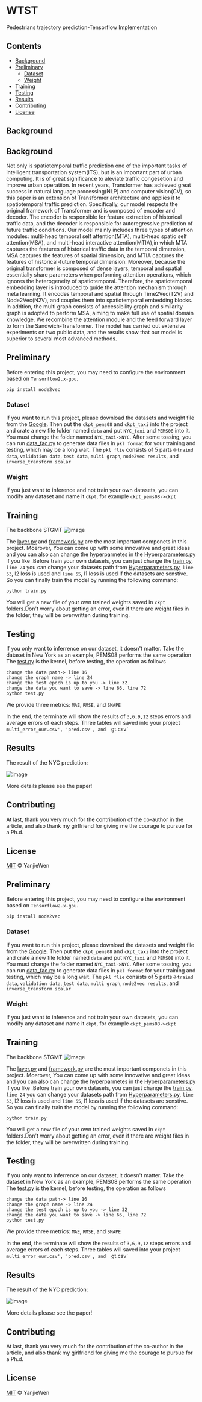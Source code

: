 # WTST
Pedestrians trajectory prediction-Tensorflow  Implementation
## Contents

- [Background](#background)
- [Preliminary](#preliminary)
	- [Dataset](#dataset)
	- [Weight](#weight)
- [Training](#training)
- [Testing](#testing)
- [Results](#results)
- [Contributing](#contributing)
- [License](#license)

## Background



## Background

Not only is spatiotemporal traffic prediction one of the important tasks of intelligent transportation system(ITS), but is an important part of urban computing. It is of great significance to aleviate traffic congesetion and improve urban operatiion. In recent years, Transformer has achieved great success in natural language processing(NLP) and computer vision(CV), so this paper is an extension of Transformer architecture and applies it to spatiotemporal traffic prediction. Specifically, our model respects the original framework of Transformer and is composed of encoder and decoder. The encoder is responsible for feature extraction of historical traffic data, and the decoder is responsible for autoregressive prediction of future traffic conditions.  Our model mainly includes three types of attention modules: multi-head temporal self attention(MTA), multi-head spatio self attention(MSA), and multi-head interactive attention(MTIA),in which MTA captures the features of historical traffic data in the temporal dimension, MSA captures the features of spatial dimension, and MTIA captures the features of historical-future temporal dimension. Moreover, because the original transformer is composed of dense layers, temporal and spatial essentially share parameters when performing attention operations, which ignores the heterogeneity of spatiotemporal. Therefore, the spatiotemporal embedding layer is introduced to guide the attention mechanism through meta learning. It encodes temporal and spatial through Time2Vec(T2V) and Node2Vec(N2V), and couples them into spatiotemporal embedding blocks. In addtion, the multi graph consists of accessibility graph and similarity graph is adopted to perform MSA, aiming to make full use of spatial domain knowledge. We recombine the attention module and the feed forward layer to form the Sandwich-Transformer. The model has carried out extensive experiments on two public data, and the results show that our model is superior to several most advanced methods. 

## Preliminary
Before entering this project, you may need to configure the environment based on `Tensorflow2.x-gpu`.
```
pip install node2vec
```

### Dataset

If you want to run this project, please download the datasets and weight file from  the [Google](https://drive.google.com/drive/folders/1Dcsf1Y9MIQzZ6Th9abmNb4F9mlpZ2GpV?usp=sharingy). Then put the `ckpt_pems08` and `ckpt_taxi` into the project and crate a new file folder named `data` and put `NYC_taxi` and `PEMS08` into it. You must change the folder named `NYC_taxi->NYC`. After some tossing, you can run [data_fac.py](data_fac.py) to generate data files in `pkl format` for your training and testing, which may be a long wait. The `pkl flie` consists of 5 parts->`traind data`, `validation data`, `test data`, `multi graph`, `node2vec results`, and  `inverse_transform scalar `

### Weight
If you just want to inference and not train your own datasets, you can modify any dataset and name it `ckpt`, for example `ckpt_pems08->ckpt`


## Training
The backbone STGMT
![image](pc/framework.png)

The [layer.py](layer.py) and [framework.py](framework.py) are the most important componets in this project. Moerover, You can come up with some innovative and great ideas and you can also can change the hyperparmetes in the [Hyperparameters.py](Hyperparameters.py) if you like .Before train your own datasets, you can just change the [train.py](train.py), `line 24` you can change your datasets path from [Hyperparameters.py](Hyperparameters.py), `line 53`, l2 loss is used and `line 55`, l1 loss is used if the datasets are senstive.
So you can finally train the model by running the following command:
```
python train.py
```
You will get a new file of your own trained weights saved in `ckpt` folders.Don't worry about getting an error, even if there are weight files in the folder, they will be overwritten during training.


## Testing 
If you only want to inferrence on our dataset, it doesn't matter. Take the dataset in New York as an example, PEMS08 performs the same operation
The [test.py](test.py) is the kernel, before testing, the operation as follows
```
change the data path-> line 16
change the graph name -> line 24 
change the test epoch is up to you -> line 32
change the data you want to save -> line 66, line 72
python test.py
```
We provide three metrics: `MAE`, `RMSE`, and `SMAPE`

In the end, the terminate will show the results of `3,6,9,12` steps errors and average errors of each steps. Three tables will saved into your project `multi_error_our.csv', 'pred.csv', and  `gt.csv`


## Results
The result of the NYC prediction:



![image](pc/visual.png)

More details please see the paper!

## Contributing


At last, thank you very much for the contribution of the co-author in the article, and also thank my girlfriend for giving me the courage to pursue for a Ph.d.

## License

[MIT](LICENSE) © YanjieWen

## Preliminary
Before entering this project, you may need to configure the environment based on `Tensorflow2.x-gpu`.
```
pip install node2vec
```

### Dataset

If you want to run this project, please download the datasets and weight file from  the [Google](https://drive.google.com/drive/folders/1Dcsf1Y9MIQzZ6Th9abmNb4F9mlpZ2GpV?usp=sharingy). Then put the `ckpt_pems08` and `ckpt_taxi` into the project and crate a new file folder named `data` and put `NYC_taxi` and `PEMS08` into it. You must change the folder named `NYC_taxi->NYC`. After some tossing, you can run [data_fac.py](data_fac.py) to generate data files in `pkl format` for your training and testing, which may be a long wait. The `pkl flie` consists of 5 parts->`traind data`, `validation data`, `test data`, `multi graph`, `node2vec results`, and  `inverse_transform scalar `

### Weight
If you just want to inference and not train your own datasets, you can modify any dataset and name it `ckpt`, for example `ckpt_pems08->ckpt`


## Training
The backbone STGMT
![image](pc/framework.png)

The [layer.py](layer.py) and [framework.py](framework.py) are the most important componets in this project. Moerover, You can come up with some innovative and great ideas and you can also can change the hyperparmetes in the [Hyperparameters.py](Hyperparameters.py) if you like .Before train your own datasets, you can just change the [train.py](train.py), `line 24` you can change your datasets path from [Hyperparameters.py](Hyperparameters.py), `line 53`, l2 loss is used and `line 55`, l1 loss is used if the datasets are senstive.
So you can finally train the model by running the following command:
```
python train.py
```
You will get a new file of your own trained weights saved in `ckpt` folders.Don't worry about getting an error, even if there are weight files in the folder, they will be overwritten during training.


## Testing 
If you only want to inferrence on our dataset, it doesn't matter. Take the dataset in New York as an example, PEMS08 performs the same operation
The [test.py](test.py) is the kernel, before testing, the operation as follows
```
change the data path-> line 16
change the graph name -> line 24 
change the test epoch is up to you -> line 32
change the data you want to save -> line 66, line 72
python test.py
```
We provide three metrics: `MAE`, `RMSE`, and `SMAPE`

In the end, the terminate will show the results of `3,6,9,12` steps errors and average errors of each steps. Three tables will saved into your project `multi_error_our.csv', 'pred.csv', and  `gt.csv`


## Results
The result of the NYC prediction:



![image](pc/visual.png)

More details please see the paper!

## Contributing


At last, thank you very much for the contribution of the co-author in the article, and also thank my girlfriend for giving me the courage to pursue for a Ph.d.

## License

[MIT](LICENSE) © YanjieWen
